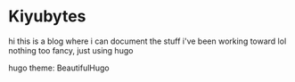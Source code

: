 # Kiyubytes
hi this is a blog where i can document the stuff i've been working toward lol
nothing too fancy, just using hugo

hugo theme: BeautifulHugo
